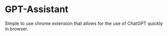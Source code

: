 # GPT-Assistant
Simple to use chrome extension that allows for the use of ChatGPT quickly in browser.
